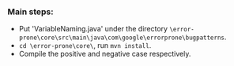 ### Main steps:
- Put 'VariableNaming.java' under the directory `\error-prone\core\src\main\java\com\google\errorprone\bugpatterns`.
- `cd \error-prone\core\`, run `mvn install`.
- Compile the positive and negative case respectively.
